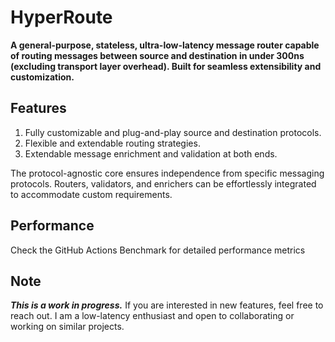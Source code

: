 # HyperRoute
**A general-purpose, stateless, ultra-low-latency message router capable of routing messages between source and destination in under 300ns (excluding transport layer overhead). Built for seamless extensibility and customization.**

## Features
1. Fully customizable and plug-and-play source and destination protocols.
2. Flexible and extendable routing strategies.
3. Extendable message enrichment and validation at both ends.
   
The protocol-agnostic core ensures independence from specific messaging protocols. Routers, validators, and enrichers can be effortlessly integrated to accommodate custom requirements.

## Performance
Check the GitHub Actions Benchmark for detailed performance metrics

## Note
**_This is a work in progress._** If you are interested in new features, feel free to reach out. I am a low-latency enthusiast and open to collaborating or working on similar projects.
